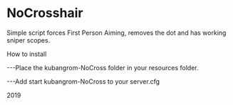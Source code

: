 # NoCrosshair
Simple script forces First Person Aiming, removes the dot and has working sniper scopes.

How to install

---Place the kubangrom-NoCross folder in your resources folder.

---Add start kubangrom-NoCross to your server.cfg


2019
